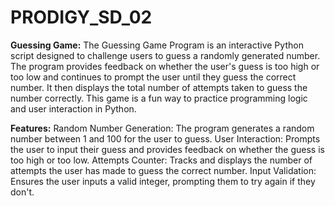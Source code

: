 # PRODIGY_SD_02
**Guessing Game:**
The Guessing Game Program is an interactive Python script designed to challenge users to guess a randomly generated number. The program provides feedback on whether the user's guess is too high or too low and continues to prompt the user until they guess the correct number. It then displays the total number of attempts taken to guess the number correctly. This game is a fun way to practice programming logic and user interaction in Python.

****Features:****
Random Number Generation: The program generates a random number between 1 and 100 for the user to guess.
User Interaction: Prompts the user to input their guess and provides feedback on whether the guess is too high or too low.
Attempts Counter: Tracks and displays the number of attempts the user has made to guess the correct number.
Input Validation: Ensures the user inputs a valid integer, prompting them to try again if they don't.
